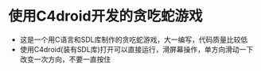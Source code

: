 # 使用C4droid开发的贪吃蛇游戏
- 这是一个用C语言和SDL库制作的贪吃蛇游戏，大一编写，代码质量比较低
- 使用C4droid(装有SDL库)打开可以直接运行，滑屏幕操作，单方向滑动一下改变一次方向，不要一直按住
